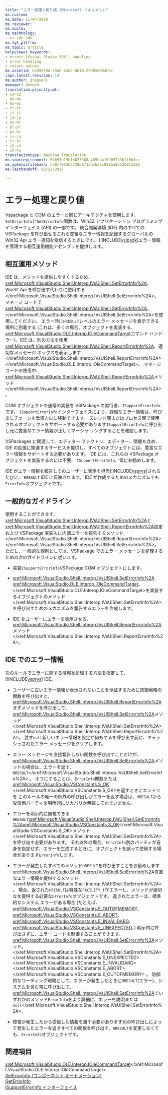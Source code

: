 ```yaml
---
title: "エラー処理と戻り値 |Microsoft ドキュメント"
ms.custom: 
ms.date: 11/04/2016
ms.reviewer: 
ms.suite: 
ms.technology:
- vs-ide-sdk
ms.tgt_pltfrm: 
ms.topic: article
helpviewer_keywords:
- errors [Visual Studio SDK], handling
- error handling
- return values
ms.assetid: b2d9079d-39a6-438a-8010-290056694b5c
caps.latest.revision: 14
ms.author: gregvanl
manager: ghogen
translation.priority.mt:
- cs-cz
- de-de
- es-es
- fr-fr
- it-it
- ja-jp
- ko-kr
- pl-pl
- pt-br
- ru-ru
- tr-tr
- zh-cn
- zh-tw
translationtype: Machine Translation
ms.sourcegitcommit: 5db97d19b1b823388a465bba15d057b30ff0b3ce
ms.openlocfilehash: c30c795363738b5715bc6d5c928ba8553d01210b
ms.lasthandoff: 02/22/2017

---
```

# <a name="error-handling-and-return-values"></a>エラー処理と戻り値
Vspackage と COM のエラーと同じアーキテクチャを使用します。 `SetErrorInfo`と`GetErrorInfo`関数は、Win32 アプリケーション プログラミング インターフェイス (API) の一部です。 統合開発環境 (IDE) 内のすべての VSPackage を呼び出せるこれら豊富なエラー情報を記録するグローバルの Win32 Api エラー通知を受信するときにです。 [!INCLUDE[vsipsdk](../extensibility/includes/vsipsdk_md.md)]エラー情報を管理する相互運用機能アセンブリを提供します。  
  
## <a name="interop-methods"></a>相互運用メソッド  
 IDE は、メソッドを提供しやすくするため、 <xref:Microsoft.VisualStudio.Shell.Interop.IVsUIShell.SetErrorInfo%2A>、Win32 Api を呼び出す代わりに使用する</xref:Microsoft.VisualStudio.Shell.Interop.IVsUIShell.SetErrorInfo%2A>。 マネージ コードで<xref:Microsoft.VisualStudio.Shell.Interop.IVsUIShell.SetErrorInfo%2A>。</xref:Microsoft.VisualStudio.Shell.Interop.IVsUIShell.SetErrorInfo%2A>を使用してください。 エラー時に`HRESULT`レベルのエラー メッセージを表示できる場所に到着する (これは、多くの場合、オブジェクトを実装する、<xref:Microsoft.VisualStudio.OLE.Interop.IOleCommandTarget>コマンド ハンドラー)、IDE は、別の方法を使用<xref:Microsoft.VisualStudio.Shell.Interop.IVsUIShell.ReportErrorInfo%2A>、適切なメッセージ ボックスを表示します</xref:Microsoft.VisualStudio.Shell.Interop.IVsUIShell.ReportErrorInfo%2A></xref:Microsoft.VisualStudio.OLE.Interop.IOleCommandTarget>。 マネージ コードの使用中、<xref:Microsoft.VisualStudio.Shell.Interop.IVsUIShell.ReportErrorInfo%2A>メソッド</xref:Microsoft.VisualStudio.Shell.Interop.IVsUIShell.ReportErrorInfo%2A>。  
  
 COM オブジェクトの通常の実装を VSPackage の実行者、`ISupportErrorInfo`です。 `ISupportErrorInfo`インターフェイスにより、詳細なエラー情報は、呼び出しチェーンを垂直方向に移動できます。 スレッド間またはプロセス間で使用されるオブジェクトをサポートする必要があります`ISupportErrorInfo`に呼び出し元に豊富なエラー情報が正しくマーシャ リングすることを確認します。  
  
 VSPackages に関連して、エディター ファクトリ、エディター、階層も含め、IDE の拡張に関連するサービスを提供し、すべてのオブジェクトには、豊富なエラー情報をサポートする必要があります。 IDE には、これらの VSPackage オブジェクトを実装するのには不要、 `ISupportErrorInfo`、常にお勧めします。  
  
 IDE がエラー情報を報告してのユーザーに表示を担当[!INCLUDE[vsprvs](../code-quality/includes/vsprvs_md.md)]されるたびに、 `HRESULT` IDE に反映されます。 IDE が作成するためのメカニズムでも`ErrorInfo`オブジェクトです。  
  
## <a name="general-guidelines"></a>一般的なガイドライン  
 使用することができます、<xref:Microsoft.VisualStudio.Shell.Interop.IVsUIShell.SetErrorInfo%2A>と<xref:Microsoft.VisualStudio.Shell.Interop.IVsUIShell.ReportErrorInfo%2A>設定および VSPackage 実装もに内部エラーを報告するメソッド</xref:Microsoft.VisualStudio.Shell.Interop.IVsUIShell.ReportErrorInfo%2A></xref:Microsoft.VisualStudio.Shell.Interop.IVsUIShell.SetErrorInfo%2A>。 ただし、一般的な規則としては、VSPackage でのエラー メッセージを処理するための次のガイドラインに従います。  
  
-   実装`ISupportErrorInfo`VSPackage COM オブジェクトにします。  
  
-   <xref:Microsoft.VisualStudio.Shell.Interop.IVsUIShell.SetErrorInfo%2A> <xref:Microsoft.VisualStudio.OLE.Interop.IOleCommandTarget>。</xref:Microsoft.VisualStudio.OLE.Interop.IOleCommandTarget>を実装するオブジェクトのメソッド</xref:Microsoft.VisualStudio.Shell.Interop.IVsUIShell.SetErrorInfo%2A>を呼び出すためのメカニズムを報告するエラーを作成します。  
  
-   IDE をユーザーにエラーを表示させる、<xref:Microsoft.VisualStudio.Shell.Interop.IVsUIShell.ReportErrorInfo%2A>メソッド</xref:Microsoft.VisualStudio.Shell.Interop.IVsUIShell.ReportErrorInfo%2A>。  
  
## <a name="error-information-in-the-ide"></a>IDE でのエラー情報  
 次のルールでエラーに関する情報を処理する方法を指定して、 [!INCLUDE[vsprvs](../code-quality/includes/vsprvs_md.md)] IDE。  
  
-   ユーザーに古いエラー情報が表示されないことを保証するために防御戦略の関数を呼び出すと、<xref:Microsoft.VisualStudio.Shell.Interop.IVsUIShell.ReportErrorInfo%2A>まずメソッドを呼び出して、<xref:Microsoft.VisualStudio.Shell.Interop.IVsUIShell.SetErrorInfo%2A>メソッド</xref:Microsoft.VisualStudio.Shell.Interop.IVsUIShell.SetErrorInfo%2A></xref:Microsoft.VisualStudio.Shell.Interop.IVsUIShell.ReportErrorInfo%2A>。 渡す`null`新しいエラー情報を設定が何もするを呼び出す前に、キャッシュされたエラー メッセージをクリアします。  
  
-   エラー メッセージを直接報告しない関数を呼び出すことだけが、<xref:Microsoft.VisualStudio.Shell.Interop.IVsUIShell.SetErrorInfo%2A>メソッドの場合は、エラーを返す、 `HRESULT`</xref:Microsoft.VisualStudio.Shell.Interop.IVsUIShell.SetErrorInfo%2A> 。 オフにすることは、`ErrorInfo`関数または<xref:Microsoft.VisualStudio.VSConstants.S_OK>.</xref:Microsoft.VisualStudio.VSConstants.S_OK>を返すときにエントリを このルールの唯一の例外の呼び出しがエラーを返す場合は、`HRESULT`から受信側パーティを明示的にリカバリか無視してかまいません。  
  
-   エラーを明示的に無視できる`HRESULT`<xref:Microsoft.VisualStudio.Shell.Interop.IVsUIShell.SetErrorInfo%2A><xref:Microsoft.VisualStudio.VSConstants.S_OK></xref:Microsoft.VisualStudio.VSConstants.S_OK>メソッド</xref:Microsoft.VisualStudio.Shell.Interop.IVsUIShell.SetErrorInfo%2A>を呼び出す必要があります。 それ以外の場合、`ErrorInfo`別のパーティが自身を指定せず、エラーを生成するときに、オブジェクトを誤って使用する場合があります`ErrorInfo`します。  
  
-   エラーが発生したすべてのメソッド`HRESULT`を呼び出すことをお勧めします<xref:Microsoft.VisualStudio.Shell.Interop.IVsUIShell.SetErrorInfo%2A>豊富なエラー情報を提供するメソッド</xref:Microsoft.VisualStudio.Shell.Interop.IVsUIShell.SetErrorInfo%2A>。 場合、返された`HRESULT`は特殊な`FACILITY_ITF`エラーし、メソッドが適切なを提供する必要な`ErrorInfo`オブジェクトです。 返されたエラーは、標準的なシステム エラーがある場合 (たとえば、 <xref:Microsoft.VisualStudio.VSConstants.E_OUTOFMEMORY>、 <xref:Microsoft.VisualStudio.VSConstants.E_ABORT>、 <xref:Microsoft.VisualStudio.VSConstants.E_INVALIDARG>、 <xref:Microsoft.VisualStudio.VSConstants.E_UNEXPECTED>、) 明示的に呼び出さずに、エラー コードを制御することができます、<xref:Microsoft.VisualStudio.Shell.Interop.IVsUIShell.SetErrorInfo%2A>メソッド。</xref:Microsoft.VisualStudio.Shell.Interop.IVsUIShell.SetErrorInfo%2A> </xref:Microsoft.VisualStudio.VSConstants.E_UNEXPECTED> </xref:Microsoft.VisualStudio.VSConstants.E_INVALIDARG> </xref:Microsoft.VisualStudio.VSConstants.E_ABORT> </xref:Microsoft.VisualStudio.VSConstants.E_OUTOFMEMORY> 。 防御的なコーディング戦略として、エラーが発生したときに`HRESULT`(エラー)、システムを含む常に呼び出して、<xref:Microsoft.VisualStudio.Shell.Interop.IVsUIShell.SetErrorInfo%2A>でいずれかのメソッド`ErrorInfo`をより詳細に、エラーを説明または`null`</xref:Microsoft.VisualStudio.Shell.Interop.IVsUIShell.SetErrorInfo%2A>。  
  
-   障害が発生したから受信した情報を渡す必要があります別の呼び出しによって発生したエラーを返すすべての関数を呼び出す、`HRESULT`を変更しなくても、`ErrorInfo`オブジェクトです。  
  
## <a name="see-also"></a>関連項目  
 <xref:Microsoft.VisualStudio.OLE.Interop.IOleCommandTarget></xref:Microsoft.VisualStudio.OLE.Interop.IOleCommandTarget>   
 [SetErrorInfo (コンポーネント オートメーション)](http://msdn.microsoft.com/en-us/8eaacfac-fc37-4eaa-870b-10b99d598d66)   
 [GetErrorInfo](http://msdn.microsoft.com/en-us/03317526-8c4f-4173-bc10-110c8112676a)   
 [ISupportErrorInfo インターフェイス](http://msdn.microsoft.com/en-us/42d33066-36b4-4a5b-aa5d-46682e560f32)
